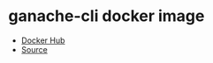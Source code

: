 # ganache-cli docker image

* [Docker Hub](https://hub.docker.com/repository/docker/pawurb/ganache)
* [Source](https://levelup.gitconnected.com/run-the-ganache-cli-inside-the-docker-container-5e70bc962bfe)
